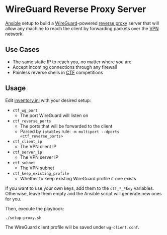 # WireGuard Reverse Proxy Server
[Ansible](https://www.ansible.com/) setup to build a [WireGuard](https://www.wireguard.com/)-powered [reverse proxy](https://www.cloudflare.com/learning/cdn/glossary/reverse-proxy/) server that will allow any machine to reach the client by forwarding packets over the [VPN](https://en.wikipedia.org/wiki/Virtual_private_network) network.

## Use Cases
- The same static IP to reach you, no matter where you are
- Accept incoming connections through any firewall
- Painless reverse shells in [CTF](https://ctf101.org/) competitions

## Usage
Edit [inventory.ini](inventory.ini) with your desired setup:
- `ctf_wg_port` 
  - The port WireGuard will listen on
- `ctf_reverse_ports`
  - The ports that will be forwarded to the client
  - Parsed by `iptables` rule: `-m multiport --dports <ctf_reverse_ports>`
- `ctf_client_ip`
  - The VPN client IP
- `ctf_server_ip` 
  - The VPN server IP
- `ctf_subnet` 
  - The VPN subnet
- `ctf_keep_existing_profile`
  - Whether to keep existing WireGuard profile if one exists

If you want to use your own keys, add them to the `ctf_*_*key` variables.
Otherwise, leave them empty and the Ansible script will generate new ones for you.

Then, execute the playbook:
```bash
./setup-proxy.sh
```
The WireGuard client profile will be saved under `wg-client.conf`.
